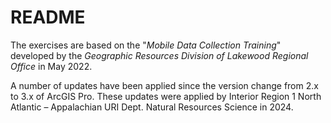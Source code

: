 # README

The exercises are based on the "*Mobile Data Collection Training*" developed by the *Geographic Resources Division of Lakewood Regional Office* in May 2022.

A number of updates have been applied since the version change from 2.x to 3.x of ArcGIS Pro. These updates were applied by Interior Region 1 North Atlantic – Appalachian URI Dept. Natural Resources Science in 2024.
